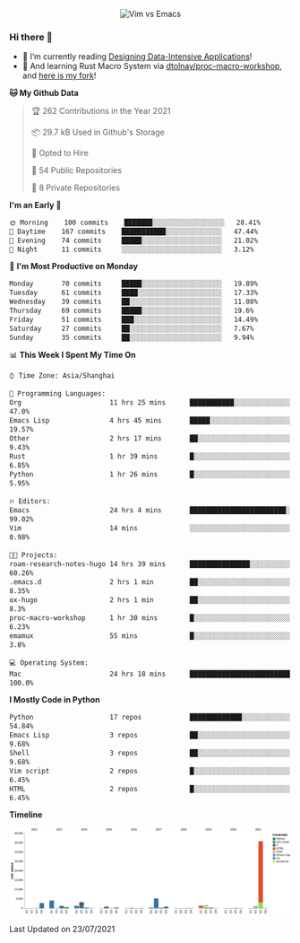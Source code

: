 <p align="center">
    <img src="https://gist.githubusercontent.com/coldnight/e696baffb094e71c96cb302118878eae/raw/40ea5053a6f66cc65f90f437e4173497da225958/banner.gif" alt="Vim vs Emacs" />
</p>

### Hi there 👋

- 📖 I’m currently reading [Designing Data-Intensive Applications](https://www.oreilly.com/library/view/designing-data-intensive-applications/9781491903063/)!
- 🌱 And learning Rust Macro System via [dtolnay/proc-macro-workshop](https://github.com/dtolnay/proc-macro-workshop), and [here is my fork](https://github.com/coldnight/proc-macro-workshop)!

<!--START_SECTION:waka-->
**🐱 My Github Data** 

> 🏆 262 Contributions in the Year 2021
 > 
> 📦 29.7 kB Used in Github's Storage 
 > 
> 💼 Opted to Hire
 > 
> 📜 54 Public Repositories 
 > 
> 🔑 8 Private Repositories  
 > 
**I'm an Early 🐤** 

```text
🌞 Morning    100 commits    ███████░░░░░░░░░░░░░░░░░░   28.41% 
🌆 Daytime    167 commits    ███████████░░░░░░░░░░░░░░   47.44% 
🌃 Evening    74 commits     █████░░░░░░░░░░░░░░░░░░░░   21.02% 
🌙 Night      11 commits     ░░░░░░░░░░░░░░░░░░░░░░░░░   3.12%

```
📅 **I'm Most Productive on Monday** 

```text
Monday       70 commits     █████░░░░░░░░░░░░░░░░░░░░   19.89% 
Tuesday      61 commits     ████░░░░░░░░░░░░░░░░░░░░░   17.33% 
Wednesday    39 commits     ██░░░░░░░░░░░░░░░░░░░░░░░   11.08% 
Thursday     69 commits     █████░░░░░░░░░░░░░░░░░░░░   19.6% 
Friday       51 commits     ███░░░░░░░░░░░░░░░░░░░░░░   14.49% 
Saturday     27 commits     ██░░░░░░░░░░░░░░░░░░░░░░░   7.67% 
Sunday       35 commits     ██░░░░░░░░░░░░░░░░░░░░░░░   9.94%

```


📊 **This Week I Spent My Time On** 

```text
⌚︎ Time Zone: Asia/Shanghai

💬 Programming Languages: 
Org                      11 hrs 25 mins      ███████████░░░░░░░░░░░░░░   47.0% 
Emacs Lisp               4 hrs 45 mins       █████░░░░░░░░░░░░░░░░░░░░   19.57% 
Other                    2 hrs 17 mins       ██░░░░░░░░░░░░░░░░░░░░░░░   9.43% 
Rust                     1 hr 39 mins        █░░░░░░░░░░░░░░░░░░░░░░░░   6.85% 
Python                   1 hr 26 mins        █░░░░░░░░░░░░░░░░░░░░░░░░   5.95%

🔥 Editors: 
Emacs                    24 hrs 4 mins       ████████████████████████░   99.02% 
Vim                      14 mins             ░░░░░░░░░░░░░░░░░░░░░░░░░   0.98%

🐱‍💻 Projects: 
roam-research-notes-hugo 14 hrs 39 mins      ███████████████░░░░░░░░░░   60.26% 
.emacs.d                 2 hrs 1 min         ██░░░░░░░░░░░░░░░░░░░░░░░   8.35% 
ox-hugo                  2 hrs 1 min         ██░░░░░░░░░░░░░░░░░░░░░░░   8.3% 
proc-macro-workshop      1 hr 30 mins        █░░░░░░░░░░░░░░░░░░░░░░░░   6.23% 
emamux                   55 mins             █░░░░░░░░░░░░░░░░░░░░░░░░   3.8%

💻 Operating System: 
Mac                      24 hrs 18 mins      █████████████████████████   100.0%

```

**I Mostly Code in Python** 

```text
Python                   17 repos            █████████████░░░░░░░░░░░░   54.84% 
Emacs Lisp               3 repos             ██░░░░░░░░░░░░░░░░░░░░░░░   9.68% 
Shell                    3 repos             ██░░░░░░░░░░░░░░░░░░░░░░░   9.68% 
Vim script               2 repos             █░░░░░░░░░░░░░░░░░░░░░░░░   6.45% 
HTML                     2 repos             █░░░░░░░░░░░░░░░░░░░░░░░░   6.45%

```


**Timeline**

![Chart not found](https://raw.githubusercontent.com/coldnight/coldnight/master/charts/bar_graph.png) 


 Last Updated on 23/07/2021
<!--END_SECTION:waka-->
